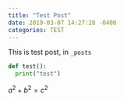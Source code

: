 ```yaml
---
title: "Test Post"
date: 2019-03-07 14:27:28 -0400
categories: TEST
---
```


This is test post, in `_posts`

```python
def test():
  print("test")
```

$a^2 + b^2 = c^2$

